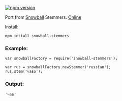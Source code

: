 [![npm version](https://badge.fury.io/js/snowball-stemmers.svg)](http://badge.fury.io/js/snowball-stemmers)

Port from [Snowball](http://snowball.tartarus.org/) Stemmers. [Online](http://mazko.github.io/jssnowball/)

Install:

    npm install snowball-stemmers

### Example:

    var snowballFactory = require('snowball-stemmers');

    var rus = snowballFactory.newStemmer('russian');
    rus.stem('чаво');
    
### Output:

    'чав'